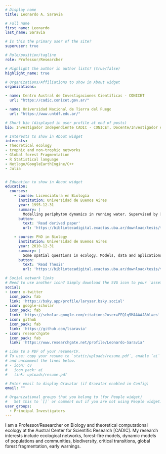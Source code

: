 ```yaml
---
# Display name
title: Leonardo A. Saravia

# Full name
first_name: Leonardo
last_name: Saravia

# Is this the primary user of the site?
superuser: true

# Role/position/tagline
role: Professor/Researcher 

# Highlight the author in author lists? (true/false)
highlight_name: true

# Organizations/Affiliations to show in About widget
organizations:

- name: Centro Austral de Investigaciones Científicas - CONICET
  url: "https://cadic.conicet.gov.ar/"

- name: Universidad Nacional de Tierra del Fuego
  url: "https://www.untdf.edu.ar/"

# Short bio (displayed in user profile at end of posts)
bio: Investigador Independiente CADIC - CONICET, Docente/Investigador de la UNTDF, Doctor en Biología de la UBA. Complex systems. Networks. Global Forest Fragmentation. Open science. R, Julia, Netlogo, C++ & Python.

# Interests to show in About widget
interests:
- Theoretical ecology
- trophic and non-trophic networks
- Global forest Fragmentation
- R Statistical language
- Netlogo/GoogleEarthEngine/C++
- Julia


# Education to show in About widget
education:
  courses:
    - course: Licenciatura en Biología
      institution: Universidad de Buenos Aires
      year: 1995-12-31
      summary: |
        Modelling periphyton dynamics in running water. Supervised by [Dr. Fernando Momo](https://www.researchgate.net/profile/Fernando-Momo). 
      button:
        text: 'Read derived paper'
        url: 'https://bibliotecadigital.exactas.uba.ar/download/tesis/tesis_n4579_Saravia.pdf'

    - course: PhD in Biology
      institution: Universidad de Buenos Aires
      year: 2010-12-31
      summary: |
        Some spatial questions in ecology. Models, data and aplications. Supervised by [Dr. Fernando Momo](https://www.researchgate.net/profile/Fernando-Momo). 
      button:
        text: 'Read Thesis'
        url: 'https://bibliotecadigital.exactas.uba.ar/download/tesis/tesis_n4579_Saravia.pdf'

# Social network links
# Need to use another icon? Simply download the SVG icon to your `assets/media/icons/` folder.
social:
- icon: x-twitter
  icon_pack: fab
  link: 'https://bsky.app/profile/larysar.bsky.social'
- icon: google-scholar 
  icon_pack: fab
  link: 'https://scholar.google.com/citations?user=FEQ1q5MAAAAJ&hl=es'
- icon: github
  icon_pack: fab
  link: 'https://github.com/lsaravia'
- icon: researchgate
  icon_pack: fab
  link: 'https://www.researchgate.net/profile/Leonardo-Saravia'

# Link to a PDF of your resume/CV.
# To use: copy your resume to `static/uploads/resume.pdf`, enable `ai` icons in `params.toml`, 
# and uncomment the lines below.
# - icon: cv
#   icon_pack: ai
#   link: uploads/resume.pdf

# Enter email to display Gravatar (if Gravatar enabled in Config)
email: ""

# Organizational groups that you belong to (for People widget)
#   Set this to `[]` or comment out if you are not using People widget.
user_groups:
  - Principal Investigators
---
```


I am a Professor/Researcher on Biology and theoretical computational ecology at the Austral Center for Scientific Research [CADIC]. My research interests include ecological networks, forest-fire models, dynamic models of populations and communities, biodiversity, critical transitions, global forest fragmentation, early warnings. 

